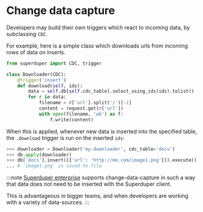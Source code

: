 # Change data capture

Developers may build their own triggers which 
react to incoming data, by subclassing `CDC`.

For example, here is a simple class which downloads
urls from incoming rows of data on inserts.

```python
from superduper import CDC, trigger

class Downloader(CDC):
    @trigger('insert')
    def download(self, ids):
        data = self.db[self.cdc_table].select_using_ids(ids).tolist()
        for r in data:
            filename = r['url'].split('/')[-1]
            content = request.get(r['url'])
            with open(filename, 'wb') as f:
                f.write(content)
```

When this is applied, whenever new data is inserted into 
the specified table, the `.download` trigger is run 
on the inserted `ids`:

```python
>>> downloader = Downloader('my-downloader', cdc_table='docs')
>>> db.apply(downloader)
>>> db['docs'].insert([{'url': 'http://me.com/image1.png'}]).execute()
... # `image1.png` is saved to file
```

:::note
[Superduper enterprise](https://superduper.io/) supports
change-data-capture in such a way that data does 
not need to be inserted with the Superduper client.

This is advantageous in bigger teams, and when 
developers are working with a variety of data-sources.
:::